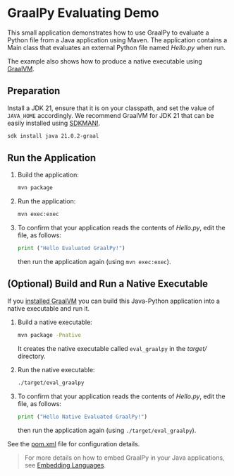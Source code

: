 # GraalPy Evaluating Demo
This small application demonstrates how to use GraalPy to evaluate a Python file from a Java application using Maven.
The application contains a Main class that evaluates an external Python file named _Hello.py_ when run.

The example also shows how to produce a native executable using [GraalVM](https://www.graalvm.org/).


## Preparation

Install a JDK 21, ensure that it is on your classpath, and set the value of `JAVA_HOME` accordingly.
We recommend GraalVM for JDK 21 that can be easily installed using [SDKMAN!](https://sdkman.io/).
```bash
sdk install java 21.0.2-graal
```

## Run the Application

1. Build the application:
    ```bash
    mvn package
    ```
2. Run the application:
    ```bash
    mvn exec:exec
    ```  

3. To confirm that your application reads the contents of _Hello.py_, edit the file, as follows:
    ```python
    print ("Hello Evaluated GraalPy!")
    ```
    then run the application again (using `mvn exec:exec`).


## (Optional) Build and Run a Native Executable

If you [installed GraalVM](https://www.graalvm.org/downloads/) you can build this Java-Python application into a native executable and run it.

1. Build a native executable:
    ```bash
    mvn package -Pnative
    ```
    It creates the native executable called `eval_graalpy` in the _target/_ directory.

2. Run the native executable:
    ```bash
    ./target/eval_graalpy
    ```

3. To confirm that your application reads the contents of _Hello.py_, edit the file, as follows:
    ```python
    print ("Hello Native Evaluated GraalPy!")
    ```
    then run the application again (using `./target/eval_graalpy`).

See the [pom.xml](./pom.xml) file for configuration details.

> For more details on how to embed GraalPy in your Java applications, see [Embedding Languages](https://www.graalvm.org/latest/reference-manual/embed-languages/).
